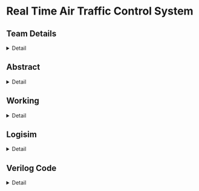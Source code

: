 # Real Time Air Traffic Control System

## Team Details
<details>
  <summary>Detail</summary>

  > Semester: 3rd Sem B. Tech. CSE

  > Section: S1

  > Member-1: Himanshu Singh Patel, 231CS127, himanshusinghpatel.231cs127@nitk.edu.in

  > Member-2: Nishant Kumar, 231CS140, nishantkumar.231cs140@nitk.edu.in

  > Member-3: R Adithya, 231CS146, r.231cs146@nitk.edu.in
</details>


## Abstract
<details>
  <summary>Detail</summary>
  
> This project focuses on developing a Real-Time Air Traffic Control system utilizing digital logic gates to automate key tasks performed by airport control towers. Air traffic control (ATC) is critical for ensuring the safe and efficient operation of airports, where numerous tasks like managing landings, take-offs, and emergencies are traditionally handled by humans. However, human intervention is prone to errors. To address this, we present a fully automated Real-Time Air Traffic Control system, which performs all essential tasks such as runway clearance, weather sensing, terminal and gate chooser and emergency management without manual input. It replaces manual operations with a fully automated process.

> The motivation for this project arises from the need to reduce human intervention in ATC processes and minimize the possibility of human error, particularly in critical situations like emergency landings and many more. By leveraging digital circuits, the system ensures faster, more accurate decision-making in real-time, thereby enhancing both safety and operational efficiency. In an environment where even minor delays or mistakes can have serious consequences, automating such processes can significantly improve airport management, especially when multiple variables like weather conditions, runway availability, and aircraft fuel status must be considered simultaneously.

> Our contribution lies in developing an automated ATC system that receives data from aircraft sensors—range, speed, altitude, and fuel level—as well as weather sensors. A majority voting circuit is incorporated to reduce errors in the sensor inputs, ensuring accurate and reliable data processing. We have integrated a RADAR detection feature, which monitors incoming planes approaching the airport for landing. One of the unique features of this project includes automatic emergency management feature. When an aircraft’s fuel level is critically low or if it has any damage, the system designates it as an emergency, prioritizes its landing, and dispatches ground vehicles to assist. If an aircraft’s fuel is too high, the system prevents it from landing until the fuel level reaches a safe threshold, avoiding potential risks. The system handles emergencies, prioritizes aircraft based on fuel status and other features, and improves the overall safety and reliability of airport operations through a fully automated process.
</details>


## Working
<details>
  <summary>Detail</summary>

  > Explain the working of your model with the help of a functional table (compulsory) followed by the flowchart.
</details>

## Logisim
<details>
  <summary>Detail</summary>

  > Update a neat logisim circuit diagram
</details>

## Verilog Code
<details>
  <summary>Detail</summary>

  > Neatly update the Verilog code in code style only.
</details>


